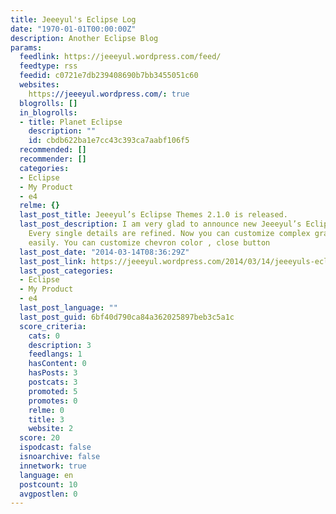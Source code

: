 ```yaml
---
title: Jeeeyul's Eclipse Log
date: "1970-01-01T00:00:00Z"
description: Another Eclipse Blog
params:
  feedlink: https://jeeeyul.wordpress.com/feed/
  feedtype: rss
  feedid: c0721e7db239408690b7bb3455051c60
  websites:
    https://jeeeyul.wordpress.com/: true
  blogrolls: []
  in_blogrolls:
  - title: Planet Eclipse
    description: ""
    id: cbdb622ba1e7cc43c393ca7aabf106f5
  recommended: []
  recommender: []
  categories:
  - Eclipse
  - My Product
  - e4
  relme: {}
  last_post_title: Jeeeyul’s Eclipse Themes 2.1.0 is released.
  last_post_description: I am very glad to announce new Jeeeyul’s Eclipse Themes 2.1.0.
    Every single details are refined. Now you can customize complex gradient colors
    easily. You can customize chevron color , close button
  last_post_date: "2014-03-14T08:36:29Z"
  last_post_link: https://jeeeyul.wordpress.com/2014/03/14/jeeeyuls-eclipse-themes-2-1-0-is-released/
  last_post_categories:
  - Eclipse
  - My Product
  - e4
  last_post_language: ""
  last_post_guid: 6bf40d790ca84a362025897beb3c5a1c
  score_criteria:
    cats: 0
    description: 3
    feedlangs: 1
    hasContent: 0
    hasPosts: 3
    postcats: 3
    promoted: 5
    promotes: 0
    relme: 0
    title: 3
    website: 2
  score: 20
  ispodcast: false
  isnoarchive: false
  innetwork: true
  language: en
  postcount: 10
  avgpostlen: 0
---
```

